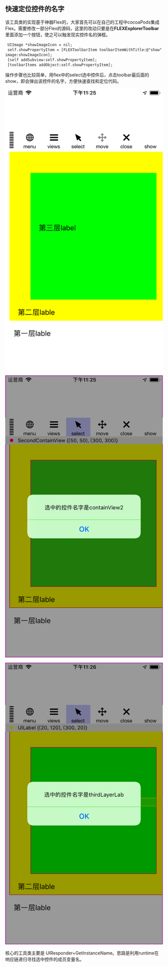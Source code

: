   
## 快速定位控件的名字

  该工具类的实现基于神器Flex的，大家首先可以在自己的工程中cocoaPods集成Flex。需要修改一部分Flex的源码，这里的改动只要是在**FLEXExplorerToolbar**里面添加一个按钮，使之可以触发现实控件名的弹框。
```
 UIImage *showImageIcon = nil;
 self.showPropertyItem = [FLEXToolbarItem toolbarItemWithTitle:@"show" image:showImageIcon];
 [self addSubview:self.showPropertyItem];
 [toolbarItems addObject:self.showPropertyItem];
```
  操作步骤也比较简单，用flex中的select选中控件后，点击toolbar最后面的show，即会弹出该控件的名字，方便快速查找和定位代码。
  
  
  ![Image text](https://github.com/hexoman/imageFloder/blob/master/flex1.png)
  
  
  ![Image text](https://github.com/hexoman/imageFloder/blob/master/flex2.png)
  
  
  ![Image text](https://github.com/hexoman/imageFloder/blob/master/flex3.png)
  
  
  核心的工具类主要是 UIResponder+GetInstanceName。思路是利用runtime在响应链递归寻找选中控件的成员变量名。
  
